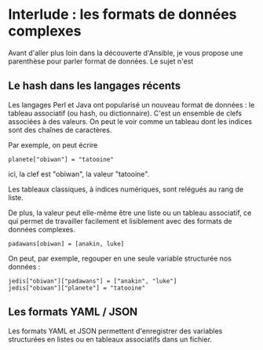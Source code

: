
# Interlude  : les formats de données complexes 

Avant d'aller plus loin dans la découverte d'Ansible, je vous propose une parenthèse pour parler format de données. Le sujet n'est 

## Le hash dans les langages récents

Les langages Perl et Java ont popularisé un nouveau format de données : le tableau associatif (ou hash, ou dictionnaire). C'est un ensemble de clefs associées à des valeurs. On peut le voir comme un tableau dont les indices sont des chaînes de caractères.

Par exemple, on peut écrire

    planete["obiwan"] = "tatooine"

ici, la clef est "obiwan", la valeur "tatooine". 

Les tableaux classiques, à indices numériques, sont relégués au rang de liste.

De plus, la valeur peut elle-même être une liste ou un tableau associatif, ce qui permet de travailler facilement et lisiblement avec des formats de données complexes.

    padawans[obiwan] = [anakin, luke]

On peut, par exemple, regouper en une seule variable structurée nos données :

    jedis["obiwan"]["padawans"] = ["anakin", "luke"]
    jedis["obiwan"]["planete"] = "tatooine"
    

## Les formats YAML / JSON

Les formats YAML et JSON permettent d'enregistrer des variables structurées en listes ou en tableaux associatifs dans un fichier.





<!--stackedit_data:
eyJoaXN0b3J5IjpbLTEzNzM0MTM3NTksLTU5ODcxODAzNSwzND
gyNzg5MjMsLTIwNjI5MzI5Niw4NTU4Njc2NywxMDM2ODY5NTQ4
LDcxNzI2MTk4Ml19
-->